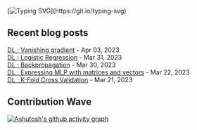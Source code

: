 
[![Typing SVG](https://readme-typing-svg.demolab.com?font=DM+Sans&duration=4000&pause=800&multiline=true&width=435&height=90&lines=Hi%2C+there.;Welcome+to+my+github+page!;Feel+free+to+look+around.)](https://git.io/typing-svg)
## Recent blog posts
[DL ; Vanishing gradient](https://neurai.tistory.com/32) - Apr 03, 2023<br>
[DL ; Logistic Regression](https://neurai.tistory.com/31) - Mar 31, 2023<br>
[DL ; Backpropagation](https://neurai.tistory.com/30) - Mar 30, 2023<br>
[DL ; Expressing MLP with matrices and vectors](https://neurai.tistory.com/28) - Mar 22, 2023<br>
[DL ; K-Fold Cross Validation](https://neurai.tistory.com/27) - Mar 21, 2023<br>

## Contribution Wave
[![Ashutosh's github activity graph](https://github-readme-activity-graph.cyclic.app/graph?username=ez-neurai&theme=nord)](https://github.com/ashutosh00710/github-readme-activity-graph)

<br>
